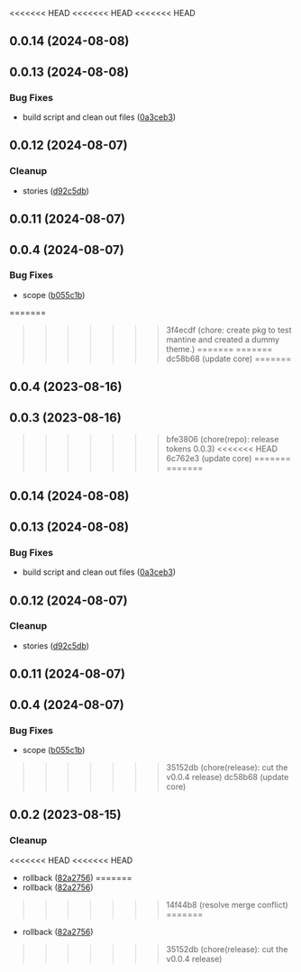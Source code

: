 <<<<<<< HEAD
<<<<<<< HEAD
<<<<<<< HEAD


## 0.0.14 (2024-08-08)

## 0.0.13 (2024-08-08)


### Bug Fixes

* build script and clean out files ([0a3ceb3](https://github.com/mmhuntsberry/ghostkit/commit/0a3ceb345435458bbde1e1303ba0e229235a24de))

## 0.0.12 (2024-08-07)


### Cleanup

* stories ([d92c5db](https://github.com/mmhuntsberry/ghostkit/commit/d92c5dbfcc2ab71515ae8109b444d211062b7565))

## 0.0.11 (2024-08-07)

## 0.0.4 (2024-08-07)


### Bug Fixes

* scope ([b055c1b](https://github.com/mmhuntsberry/ghostkit/commit/b055c1b7094e7dc9fe6fb3ddc7b7c6c2189a8bd6))

=======
>>>>>>> 3f4ecdf (chore: create pkg to test mantine and created a dummy theme.)
=======
=======
>>>>>>> dc58b68 (update core)
=======


## 0.0.4 (2023-08-16)

## 0.0.3 (2023-08-16)

>>>>>>> bfe3806 (chore(repo): release tokens 0.0.3)
<<<<<<< HEAD
>>>>>>> 6c762e3 (update core)
=======
=======


## 0.0.14 (2024-08-08)

## 0.0.13 (2024-08-08)


### Bug Fixes

* build script and clean out files ([0a3ceb3](https://github.com/mmhuntsberry/ghostkit/commit/0a3ceb345435458bbde1e1303ba0e229235a24de))

## 0.0.12 (2024-08-07)


### Cleanup

* stories ([d92c5db](https://github.com/mmhuntsberry/ghostkit/commit/d92c5dbfcc2ab71515ae8109b444d211062b7565))

## 0.0.11 (2024-08-07)

## 0.0.4 (2024-08-07)


### Bug Fixes

* scope ([b055c1b](https://github.com/mmhuntsberry/ghostkit/commit/b055c1b7094e7dc9fe6fb3ddc7b7c6c2189a8bd6))

>>>>>>> 35152db (chore(release): cut the v0.0.4 release)
>>>>>>> dc58b68 (update core)
## 0.0.2 (2023-08-15)

### Cleanup

<<<<<<< HEAD
<<<<<<< HEAD
- rollback ([82a2756](https://github.com/mmhuntsberry/phantom-ui/commit/82a2756d1db6e2b5828d746783b484be6e7edee5))
=======
- rollback ([82a2756](https://github.com/mmhuntsberry/ghostkit/commit/82a2756d1db6e2b5828d746783b484be6e7edee5))
>>>>>>> 14f44b8 (resolve merge conflict)
=======
- rollback ([82a2756](https://github.com/mmhuntsberry/ghostkit/commit/82a2756d1db6e2b5828d746783b484be6e7edee5))
>>>>>>> 35152db (chore(release): cut the v0.0.4 release)

